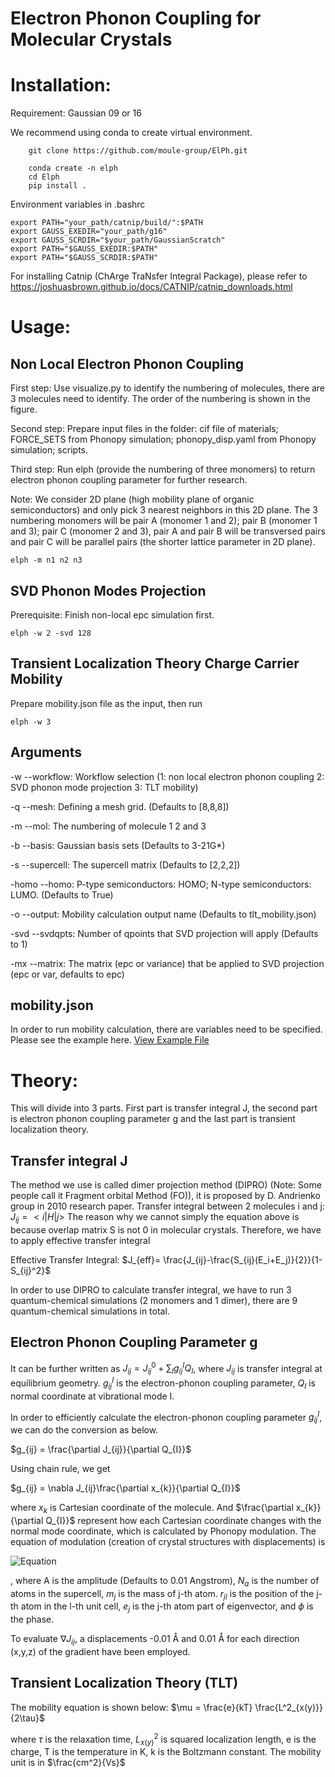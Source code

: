 # Electron Phonon Coupling for Molecular Crystals

# Installation:

Requirement: Gaussian 09 or 16

We recommend using conda to create virtual environment.

```
    git clone https://github.com/moule-group/ElPh.git

```

```
    conda create -n elph
    cd Elph
    pip install .
```

Environment variables in .bashrc

```
export PATH="your_path/catnip/build/":$PATH
export GAUSS_EXEDIR="your_path/g16"
export GAUSS_SCRDIR="$your_path/GaussianScratch"
export PATH="$GAUSS_EXEDIR:$PATH"
export PATH="$GAUSS_SCRDIR:$PATH"
```

For installing Catnip (ChArge TraNsfer Integral Package), please refer to https://joshuasbrown.github.io/docs/CATNIP/catnip_downloads.html

# Usage:

## Non Local Electron Phonon Coupling

First step: Use visualize.py to identify the numbering of molecules, there are 3 molecules need to identify. The order of the numbering is shown in the figure.

Second step: Prepare input files in the folder: cif file of materials; FORCE_SETS from Phonopy simulation; phonopy_disp.yaml from Phonopy simulation; scripts.

Third step: Run elph (provide the numbering of three monomers) to return electron phonon coupling parameter for further research.

Note: We consider 2D plane (high mobility plane of organic semiconductors) and only pick 3 nearest neighbors in this 2D plane. The 3 numbering monomers will be pair A (monomer 1 and 2); pair B (monomer 1 and 3); pair C (monomer 2 and 3), pair A and pair B will be transversed pairs and pair C will be parallel pairs (the shorter lattice parameter in 2D plane).

```
elph -m n1 n2 n3
```

## SVD Phonon Modes Projection

Prerequisite: Finish non-local epc simulation first.

```
elph -w 2 -svd 128
```

## Transient Localization Theory Charge Carrier Mobility

Prepare mobility.json file as the input, then run

```
elph -w 3
```

## Arguments

-w --workflow: Workflow selection (1: non local electron phonon coupling 2: SVD phonon mode projection 3: TLT mobility)

-q --mesh: Defining a mesh grid. (Defaults to [8,8,8])

-m --mol: The numbering of molecule 1 2 and 3

-b --basis: Gaussian basis sets (Defaults to 3-21G*)

-s --supercell: The supercell matrix (Defaults to [2,2,2])

-homo --homo: P-type semiconductors: HOMO; N-type semiconductors: LUMO. (Defaults to True)

-o --output: Mobility calculation output name (Defaults to tlt_mobility.json)

-svd --svdqpts: Number of qpoints that SVD projection will apply (Defaults to 1)

-mx --matrix: The matrix (epc or variance) that be applied to SVD projection (epc or var, defaults to epc)

## mobility.json

In order to run mobility calculation, there are variables need to be specified. Please see the example here. [View Example File](example/mobility.json)


# Theory:
This will divide into 3 parts. First part is transfer integral J, the second part is electron phonon coupling parameter g and the last part is transient localization theory.

## Transfer integral J
The method we use is called dimer projection method (DIPRO) (Note: Some people call it Fragment orbital Method (FO)), it is proposed by D. Andrienko group in 2010 research paper. 
Transfer integral between 2 molecules i and j:
$J_{ij} = <i|H|j>$
The reason why we cannot simply the equation above is because overlap matrix S is not 0 in molecular crystals. Therefore, we have to apply effective transfer integral

Effective Transfer Integral:
$J_{eff}= \frac{J_{ij}-\frac{S_{ij}(E_i+E_j)}{2}}{1-S_{ij}^2}$

In order to use DIPRO to calculate transfer integral, we have to run 3 quantum-chemical simulations (2 monomers and 1 dimer), there are 9 quantum-chemical simulations in total.

## Electron Phonon Coupling Parameter g

It can be further written as 
$J_{ij} = J_{ij}^0 + \sum_{I} g_{ij}^IQ_{I}$,
where $J_{ij}$ is transfer integral at equilibrium geometry. 
$g_{ij}^I$ is the electron-phonon coupling parameter, 
$Q_{I}$ is normal coordinate at vibrational mode I.

In order to efficiently calculate the electron-phonon coupling parameter $g_{ij}^I$, 
we can do the conversion as below.


$g_{ij} = \frac{\partial J_{ij}}{\partial Q_{I}}$

Using chain rule, we get

$g_{ij} = \nabla J_{ij}\frac{\partial x_{k}}{\partial Q_{I}}$

where $x_{k}$ is Cartesian coordinate of the molecule. 
And $\frac{\partial x_{k}}{\partial Q_{I}}$ represent how each Cartesian coordinate changes with the normal mode coordinate, which is calculated by Phonopy modulation. The equation of modulation (creation of crystal structures with displacements) is 

![Equation](https://latex.codecogs.com/svg.image?\frac{A}{\sqrt{N_a&space;m_j}}\,\text{Re}\left[\exp(i\phi)e_j\exp(i\mathbf{q}\cdot\mathbf{r}_{jl})\right])

, where A is the amplitude (Defaults to 0.01 Angstrom), $N_{a}$ is the number of atoms in the supercell, $m_{j}$ is the mass of j-th atom. $r_{jl}$ is the position of the j-th atom in the l-th unit cell, $e_{j}$ is the j-th atom part of eigenvector, and $\phi$ is the phase.

To evaluate $\nabla J_{ij}$, a displacements -0.01 Å and 0.01 Å for each direction (x,y,z) of the gradient have been employed.

## Transient Localization Theory (TLT)

The mobility equation is shown below:
$\mu =  \frac{e}{kT} \frac{L^2_{x(y)}}{2\tau}$

where $\tau$ is the relaxation time, $L^2_{x(y)}$ is squared localization length, e is the charge, T is the temperature in K, k is the Boltzmann constant. The mobility unit is in $\frac{cm^2}{Vs}$
